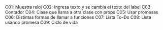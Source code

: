 C01: Muestra reloj
C02: Ingresa texto y se cambia el texto del label
C03: Contador
C04: Clase que llama a otra clase con props
C05: Usar promesas
C06: Distintas formas de llamar a funciones
C07: Lista To-Do
C08: Lista usando promesa
C09: Ciclo de vida
